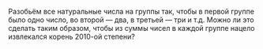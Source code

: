Разобьём все натуральные числа на группы так, чтобы в  первой  группе  было  одно  число,  во  второй —  два,  в  третьей — три и т.д. Можно ли это сделать таким образом, чтобы из суммы чисел в каждой группе нацело извлекался корень 2010-ой степени?